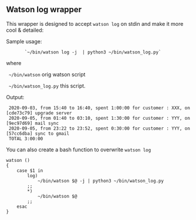 
## Watson log wrapper


This wrapper is designed to accept `watson log` on stdin and make it more cool & detailed:

Sample usage:

           `~/bin/watson log -j  | python3 ~/bin/watson_log.py`

   where

  ` ~/bin/watson`            orig watson script

  ` ~/bin/watson_log.py`     this script.

   Output:

```
 2020-09-03, from 15:40 to 16:40, spent 1:00:00 for customer : XXX, on [cde73c79] upgrade server
 2020-09-05, from 01:40 to 03:10, spent 1:30:00 for customer : YYY, on [9ec97d69] mail sync
 2020-09-05, from 23:22 to 23:52, spent 0:30:00 for customer : YYY, on [57cc6dba] sync to gmail
 TOTAL 3:00:00
```

 You can also create a bash function to overwrite `watson log`

```
watson () 
{ 
    case $1 in 
        log)
            ~/bin/watson $@ -j | python3 ~/bin/watson_log.py
        ;;
        *)
            ~/bin/watson $@
        ;;
    esac
}
```

